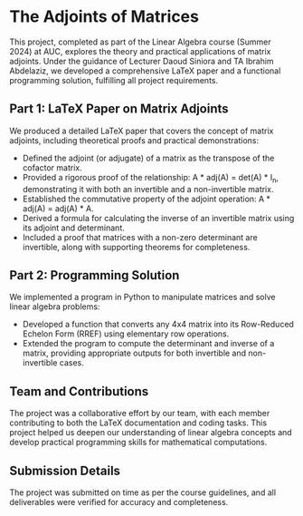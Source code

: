<!DOCTYPE html>
<html>
<head>
    <title>The Adjoints of Matrices - Project README</title>
</head>
<body>
    <h1>The Adjoints of Matrices</h1>
    <p>This project, completed as part of the Linear Algebra course (Summer 2024) at AUC, explores the theory and practical applications of matrix adjoints. Under the guidance of Lecturer Daoud Siniora and TA Ibrahim Abdelaziz, we developed a comprehensive LaTeX paper and a functional programming solution, fulfilling all project requirements.</p>
    <h2>Part 1: LaTeX Paper on Matrix Adjoints</h2>
    <p>We produced a detailed LaTeX paper that covers the concept of matrix adjoints, including theoretical proofs and practical demonstrations:</p>
    <ul>
        <li>Defined the adjoint (or adjugate) of a matrix as the transpose of the cofactor matrix.</li>
        <li>Provided a rigorous proof of the relationship: A * adj(A) = det(A) * I<sub>n</sub>, demonstrating it with both an invertible and a non-invertible matrix.</li>
        <li>Established the commutative property of the adjoint operation: A * adj(A) = adj(A) * A.</li>
        <li>Derived a formula for calculating the inverse of an invertible matrix using its adjoint and determinant.</li>
        <li>Included a proof that matrices with a non-zero determinant are invertible, along with supporting theorems for completeness.</li>
    </ul>
    <h2>Part 2: Programming Solution</h2>
    <p>We implemented a program in Python to manipulate matrices and solve linear algebra problems:</p>
    <ul>
        <li>Developed a function that converts any 4x4 matrix into its Row-Reduced Echelon Form (RREF) using elementary row operations.</li>
        <li>Extended the program to compute the determinant and inverse of a matrix, providing appropriate outputs for both invertible and non-invertible cases.</li>
    </ul>
    <h2>Team and Contributions</h2>
    <p>The project was a collaborative effort by our team, with each member contributing to both the LaTeX documentation and coding tasks. This project helped us deepen our understanding of linear algebra concepts and develop practical programming skills for mathematical computations.</p>
    <h2>Submission Details</h2>
    <p>The project was submitted on time as per the course guidelines, and all deliverables were verified for accuracy and completeness.</p>
</body>
</html>
